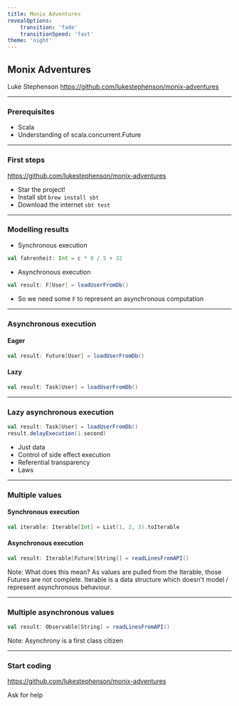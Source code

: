 ```yaml
---
title: Monix Adventures
revealOptions:
    transition: 'fade'
    transitionSpeed: 'fast'
theme: 'night'
---
```


## Monix Adventures

Luke Stephenson
https://github.com/lukestephenson/monix-adventures

---

### Prerequisites

- Scala
- Understanding of scala.concurrent.Future

---

### First steps

https://github.com/lukestephenson/monix-adventures

- Star the project!
- Install sbt `brew install sbt`
- Download the internet `sbt test`

---

### Modelling results
- Synchronous execution
```scala
val fahrenheit: Int = c * 9 / 5 + 32
```
- Asynchronous execution
```scala
val result: F[User] = loadUserFromDb()
```
- So we need some `F` to represent an asynchronous computation

---

### Asynchronous execution

#### Eager
```scala
val result: Future[User] = loadUserFromDb()
```
#### Lazy
```scala
val result: Task[User] = loadUserFromDb()
```

---

### Lazy asynchronous execution

```scala
val result: Task[User] = loadUserFromDb()
result.delayExecution(1.second)
```
- Just data
- Control of side effect execution
- Referential transparency
- Laws

---

### Multiple values
#### Synchronous execution
```scala
val iterable: Iterable[Int] = List(1, 2, 3).toIterable
```
#### Asynchronous execution
```scala
val result: Iterable[Future[String]] = readLinesFromAPI()
```

Note:
What does this mean?  As values are pulled from the Iterable, those Futures are not complete.  Iterable is a data
structure which doesn't model / represent asynchronous behaviour.

---

### Multiple asynchronous values

```scala
val result: Observable[String] = readLinesFromAPI()
```

Note:
Asynchrony is a first class citizen

---

### Start coding

https://github.com/lukestephenson/monix-adventures

Ask for help
